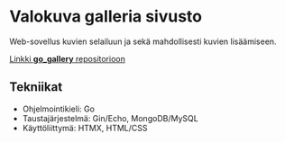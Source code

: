 # Valokuva galleria sivusto

Web-sovellus kuvien selailuun ja sekä mahdollisesti kuvien lisäämiseen. 

[Linkki **go_gallery** repositorioon](https://github.com/eeroleppalehto/go_gallery)

## Tekniikat

* Ohjelmointikieli: Go
* Taustajärjestelmä: Gin/Echo, MongoDB/MySQL
* Käyttöliittymä: HTMX, HTML/CSS
